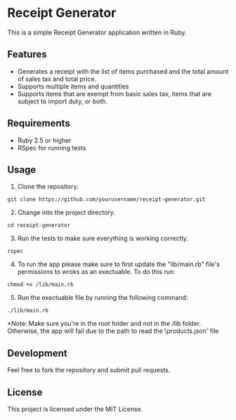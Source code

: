 # Receipt Generator

This is a simple Receipt Generator application written in Ruby.

## Features

- Generates a receipt with the list of items purchased and the total amount of sales tax and total price.
- Supports multiple items and quantities
- Supports items that are exempt from basic sales tax, items that are subject to import duty, or both.

## Requirements

- Ruby 2.5 or higher
- RSpec for running tests

## Usage

1. Clone the repository.

```
git clone https://github.com/yourusername/receipt-generator.git
```

2. Change into the project directory.

```
cd receipt-generator
```

3. Run the tests to make sure everything is working correctly.

```
rspec
```

4. To run the app please make sure to first update the "lib/main.rb" file's permissions to wroks as an exectuable. To do this run:

```
chmod +x /lib/main.rb
```

5. Run the exectuable file by running the following command:

```
./lib/main.rb
```

*Note: Make sure you're in the root folder and not in the /lib folder. Otherwise, the app will fail due to the path to read the \products.json' file

## Development

Feel free to fork the repository and submit pull requests.

## License

This project is licensed under the MIT License.
